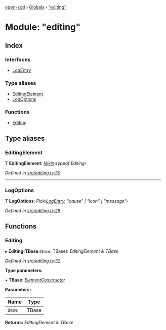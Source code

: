 [open-scd](../README.md) › [Globals](../globals.md) › ["editing"](_editing_.md)

# Module: "editing"

## Index

### Interfaces

* [LogEntry](../interfaces/_editing_.logentry.md)

### Type aliases

* [EditingElement](_editing_.md#editingelement)
* [LogOptions](_editing_.md#logoptions)

### Functions

* [Editing](_editing_.md#editing)

## Type aliases

###  EditingElement

Ƭ **EditingElement**: *[Mixin](_foundation_.md#mixin)‹typeof Editing›*

*Defined in [src/editing.ts:30](https://github.com/openscd/open-scd/blob/040b519/src/editing.ts#L30)*

___

###  LogOptions

Ƭ **LogOptions**: *Pick‹[LogEntry](../interfaces/_editing_.logentry.md), "cause" | "icon" | "message"›*

*Defined in [src/editing.ts:28](https://github.com/openscd/open-scd/blob/040b519/src/editing.ts#L28)*

## Functions

###  Editing

▸ **Editing**‹**TBase**›(`Base`: TBase): *EditingElement & TBase*

*Defined in [src/editing.ts:32](https://github.com/openscd/open-scd/blob/040b519/src/editing.ts#L32)*

**Type parameters:**

▪ **TBase**: *[ElementConstructor](_foundation_.md#elementconstructor)*

**Parameters:**

Name | Type |
------ | ------ |
`Base` | TBase |

**Returns:** *EditingElement & TBase*

